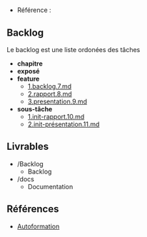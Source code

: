 #  

- Référence :   

 

## Backlog 

Le backlog est une liste ordonées des tâches 

- **chapitre** 
- **exposé** 
- **feature** 
  - [1.backlog.7.md](./Backlog/feature/1.backlog.7.md) 
  - [2.rapport.8.md](./Backlog/feature/2.rapport.8.md) 
  - [3.presentation.9.md](./Backlog/feature/3.presentation.9.md) 
- **sous-tâche** 
  - [1.init-rapport.10.md](./Backlog/sous-tâche/1.init-rapport.10.md) 
  - [2.init-présentation.11.md](./Backlog/sous-tâche/2.init-présentation.11.md) 
## Livrables 

 

- /Backlog 
  - Backlog 
- /docs 
  - Documentation 
## Références 

 

- [Autoformation](#) 

